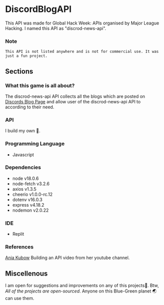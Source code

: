 # DiscordBlogAPI
This API was made for Global Hack Week: APIs organised by Major League Hacking.
I named this API as "discrod-news-api".
### Note
```
This API is not listed anywhere and is not for commercial use. It was just a fun project.
```

## Sections
### What this game is all about?
The discrod-news-api API collects all the blogs which are posted on [Discords Blog Page](https://discord.com/blog) and allow user of the discrod-news-api API to according to their need.

### API
I build my own 🙂.

### Programming Language
- Javascript

### Dependencies
- node v18.0.6
- node-fetch v3.2.6
- axios v1.3.5
- cheerio v1.0.0-rc.12
- dotenv v16.0.3
- express v4.18.2
- nodemon v2.0.22

### IDE
- Replit

### References
[Ania Kubow](https://youtu.be/GK4Pl-GmPHk) Building an API video from her youtube channel.

## Miscellenous
I am open for suggestions and improvements on any of this projects🙂.
Btw, *All of the projects are open-sourced*. Anyone on this Blue-Green planet 🌏 can use them.